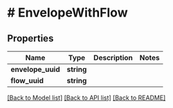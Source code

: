# # EnvelopeWithFlow

## Properties

Name | Type | Description | Notes
------------ | ------------- | ------------- | -------------
**envelope_uuid** | **string** |  |
**flow_uuid** | **string** |  |

[[Back to Model list]](../../README.md#models) [[Back to API list]](../../README.md#endpoints) [[Back to README]](../../README.md)
